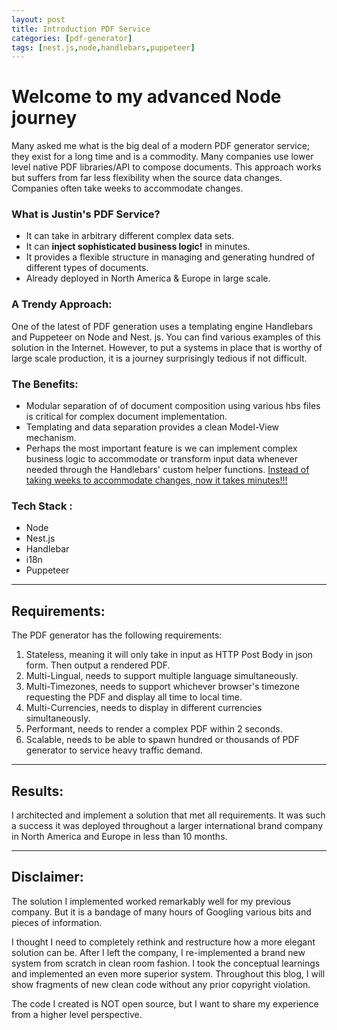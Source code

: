 ```yaml
---
layout: post
title: Introduction PDF Service
categories: [pdf-generator]
tags: [nest.js,node,handlebars,puppeteer]
---
```


# Welcome to my advanced Node journey
Many asked me what is the big deal of a modern PDF generator service; they exist for a long time and is a commodity.  Many companies use lower level native PDF libraries/API to compose documents. This approach works but suffers from far less flexibility when the source data changes. Companies often take weeks to accommodate changes.

### What is Justin's PDF Service?
- It can take in arbitrary different complex data sets.
- It can **inject sophisticated business logic!** in minutes.
- It provides a flexible structure in managing and generating hundred of different types of documents.
- Already deployed in North America & Europe in large scale.

### A Trendy Approach:
One of the latest of PDF generation uses a templating engine Handlebars and Puppeteer on Node and Nest. js. You can find various examples of this solution in the Internet. However, to put a systems in place that is worthy of large scale production, it is a journey surprisingly tedious if not difficult.

### The Benefits:
- Modular separation of of document composition using various hbs files is critical for complex document implementation.
- Templating and data separation provides a clean Model-View mechanism.
- Perhaps the most important feature is we can implement complex business logic to accommodate or transform input data whenever needed through the Handlebars' custom helper functions. <u>Instead of taking weeks to accommodate changes, now it takes minutes!!!</u>

### Tech Stack :
- Node
- Nest.js
- Handlebar
- i18n
- Puppeteer

---
## Requirements:

The PDF generator has the following requirements:
1. Stateless, meaning it will only take in input as HTTP Post Body in json form. Then output a rendered PDF.
2. Multi-Lingual, needs to support multiple language simultaneously.
3. Multi-Timezones, needs to support whichever browser's timezone requesting the PDF and display all time to local time.
4. Multi-Currencies, needs to display in different currencies simultaneously.
5. Performant, needs to render a complex PDF within 2 seconds.
6. Scalable, needs to be able to spawn hundred or thousands of PDF generator to service heavy traffic demand.

---
## Results:
I architected and implement a solution that met all requirements. It was such a success it was deployed throughout  a larger international brand company in North America and Europe in less than 10 months.

---
## Disclaimer:

The solution I implemented worked remarkably well for my previous company. But it is a bandage of many hours of Googling various bits and pieces of information. 

I thought I need to completely rethink and restructure how a more elegant solution can be. After I left the company, I re-implemented a brand new system from scratch in clean room fashion. I took the conceptual learnings and implemented an even more superior system. Throughout this blog, I will show fragments of new clean code without any prior copyright violation.

The code I created is NOT open source, but I want to share my experience from a higher level perspective.